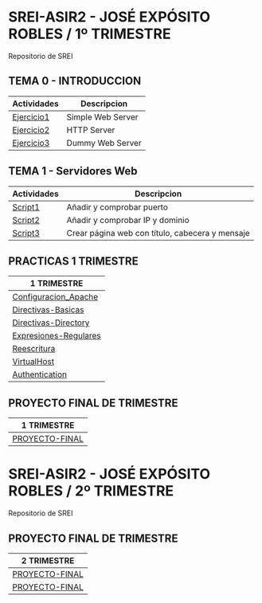 # SREI-ASIR2 - JOSÉ EXPÓSITO ROBLES / 1º TRIMESTRE
Repositorio de SREI
## TEMA 0 - INTRODUCCION
| Actividades  | Descripcion |
| ------------- | ------------- |
| [Ejercicio1](Ejercicio1/documento.md)  | Simple Web Server  |
|  [Ejercicio2](HTTP-Server/documento.md)  | HTTP Server |
|  [Ejercicio3](Dummy/documento.md)  | Dummy Web Server |


## TEMA 1 - Servidores Web
| Actividades  | Descripcion |
| ------------- | ------------- |
|  [Script1](script1/documento.md)  | Añadir y comprobar puerto  |
|  [Script2](script2/documento.md)  | Añadir y comprobar IP y dominio |
|  [Script3](script3/documento.md)  | Crear página web con título, cabecera y mensaje |


## PRACTICAS 1 TRIMESTRE
| 1 TRIMESTRE  |  
| ------------- |  
| [Configuracion_Apache](Configuracion-Apache/documento.md)  | 
| [Directivas-Basicas](Directivas-basicas/documento.md)  | 
| [Directivas-Directory](Directiva-directory/documento.md)  | 
| [Expresiones-Regulares](expresiones-regulares/documento.md)  | 
| [Reescritura](reescritura/documento.md)  | 
| [VirtualHost](virtualhost/documento.md)  | 
| [Authentication](autentificacion/documento.md)  | 

## PROYECTO FINAL DE TRIMESTRE
| 1 TRIMESTRE  |  
| ------------- | 
| [PROYECTO-FINAL](PROYECTO2/Documento2.md)  | 


# SREI-ASIR2 - JOSÉ EXPÓSITO ROBLES / 2º TRIMESTRE
Repositorio de SREI

## PROYECTO FINAL DE TRIMESTRE
| 2 TRIMESTRE  |  
| ------------- | 
| [PROYECTO-FINAL](PROYECTO-FINAL.md)  | 
| [PROYECTO-FINAL](PROYECTO-FINAL2.md)  | 


